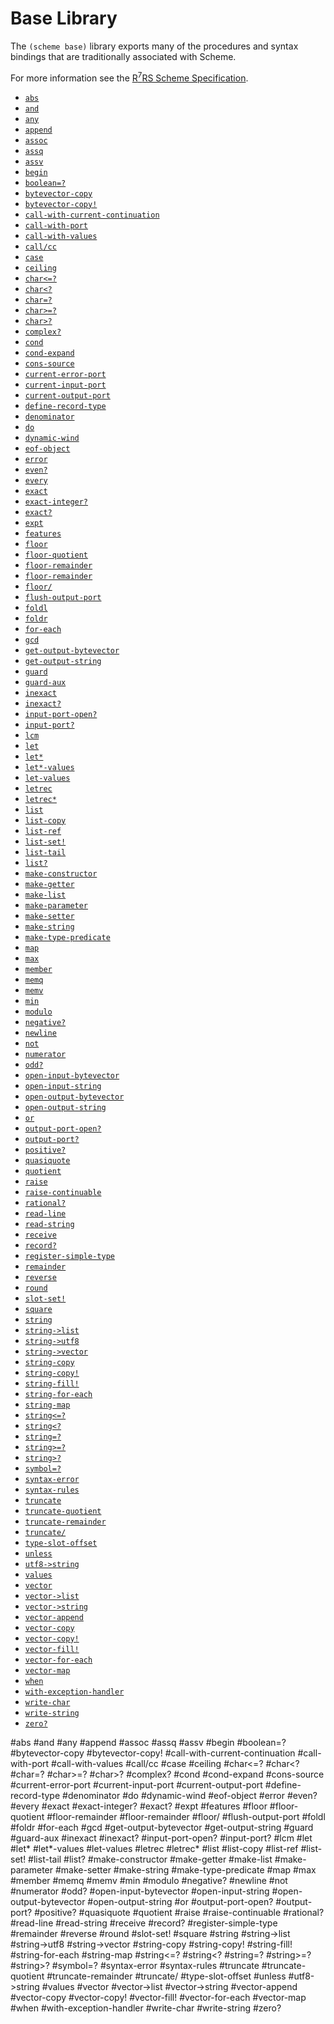 # Base Library

The `(scheme base)` library exports many of the procedures and syntax bindings that are traditionally associated with Scheme.

For more information see the [R<sup>7</sup>RS Scheme Specification](../../r7rs.pdf).

- [`abs`](#abs)
- [`and`](#and)
- [`any`](#any)
- [`append`](#append)
- [`assoc`](#assoc)
- [`assq`](#assq)
- [`assv`](#assv)
- [`begin`](#begin)
- [`boolean=?`](#boolean)
- [`bytevector-copy`](#bytevector-copy)
- [`bytevector-copy!`](#bytevector-copy-1)
- [`call-with-current-continuation`](#call-with-current-continuation)
- [`call-with-port`](#call-with-port)
- [`call-with-values`](#call-with-values)
- [`call/cc`](#callcc)
- [`case`](#case)
- [`ceiling`](#ceiling)
- [`char<=?`](#char)
- [`char<?`](#char-1)
- [`char=?`](#char-2)
- [`char>=?`](#char-3)
- [`char>?`](#char-4)
- [`complex?`](#complex)
- [`cond`](#cond)
- [`cond-expand`](#cond-expand)
- [`cons-source`](#cons-source)
- [`current-error-port`](#current-error-port)
- [`current-input-port`](#current-input-port)
- [`current-output-port`](#current-output-port)
- [`define-record-type`](#define-record-type)
- [`denominator`](#denominator)
- [`do`](#do)
- [`dynamic-wind`](#dynamic-wind)
- [`eof-object`](#eof-object)
- [`error`](#error)
- [`even?`](#even)
- [`every`](#every)
- [`exact`](#exact)
- [`exact-integer?`](#exact-integer)
- [`exact?`](#exact)
- [`expt`](#expt)
- [`features`](#features)
- [`floor`](#floor)
- [`floor-quotient`](#floor-quotient)
- [`floor-remainder`](#floor-remainder)
- [`floor-remainder`](#floor-remainder )
- [`floor/`](#floor-1)
- [`flush-output-port`](#flush-output-port)
- [`foldl`](#foldl)
- [`foldr`](#foldr)
- [`for-each`](#for-each)
- [`gcd`](#gcd)
- [`get-output-bytevector`](#get-output-bytevector)
- [`get-output-string`](#get-output-string)
- [`guard`](#guard)
- [`guard-aux`](#guard-aux)
- [`inexact`](#inexact)
- [`inexact?`](#inexact?)
- [`input-port-open?`](#input-port-open?)
- [`input-port?`](#input-port?)
- [`lcm`](#lcm)
- [`let`](#let)
- [`let*`](#let*)
- [`let*-values`](#let*-values)
- [`let-values`](#let-values)
- [`letrec`](#letrec)
- [`letrec*`](#letrec*)
- [`list`](#list)
- [`list-copy`](#list-copy)
- [`list-ref`](#list-ref)
- [`list-set!`](#list-set!)
- [`list-tail`](#list-tail)
- [`list?`](#list?)
- [`make-constructor`](#make-constructor)
- [`make-getter`](#make-getter)
- [`make-list`](#make-list)
- [`make-parameter`](#make-parameter)
- [`make-setter`](#make-setter)
- [`make-string`](#make-string)
- [`make-type-predicate`](#make-type-predicate)
- [`map`](#map)
- [`max`](#max)
- [`member`](#member)
- [`memq`](#memq)
- [`memv`](#memv)
- [`min`](#min)
- [`modulo`](#modulo)
- [`negative?`](#negative?)
- [`newline`](#newline)
- [`not`](#not)
- [`numerator`](#numerator)
- [`odd?`](#odd?)
- [`open-input-bytevector`](#open-input-bytevector)
- [`open-input-string`](#open-input-string)
- [`open-output-bytevector`](#open-output-bytevector)
- [`open-output-string`](#open-output-string)
- [`or`](#or)
- [`output-port-open?`](#output-port-open?)
- [`output-port?`](#output-port?)
- [`positive?`](#positive?)
- [`quasiquote`](#quasiquote)
- [`quotient`](#quotient)
- [`raise`](#raise)
- [`raise-continuable`](#raise-continuable)
- [`rational?`](#rational?)
- [`read-line`](#read-line)
- [`read-string`](#read-string)
- [`receive`](#receive)
- [`record?`](#record?)
- [`register-simple-type`](#register-simple-type)
- [`remainder`](#remainder)
- [`reverse`](#reverse)
- [`round`](#round)
- [`slot-set!`](#slot-set!)
- [`square`](#square)
- [`string`](#string)
- [`string->list`](#string->list)
- [`string->utf8`](#string->utf8)
- [`string->vector`](#string->vector)
- [`string-copy`](#string-copy)
- [`string-copy!`](#string-copy!)
- [`string-fill!`](#string-fill!)
- [`string-for-each`](#string-for-each)
- [`string-map`](#string-map)
- [`string<=?`](#string<=?)
- [`string<?`](#string<?)
- [`string=?`](#string=?)
- [`string>=?`](#string>=?)
- [`string>?`](#string>?)
- [`symbol=?`](#symbol=?)
- [`syntax-error`](#syntax-error)
- [`syntax-rules`](#syntax-rules)
- [`truncate`](#truncate)
- [`truncate-quotient`](#truncate-quotient )
- [`truncate-remainder`](#truncate-remainder )
- [`truncate/`](#truncate/ )
- [`type-slot-offset`](#type-slot-offset)
- [`unless`](#unless)
- [`utf8->string`](#utf8->string)
- [`values`](#values)
- [`vector`](#vector)
- [`vector->list`](#vector->list)
- [`vector->string`](#vector->string)
- [`vector-append`](#vector-append)
- [`vector-copy`](#vector-copy)
- [`vector-copy!`](#vector-copy!)
- [`vector-fill!`](#vector-fill!)
- [`vector-for-each`](#vector-for-each)
- [`vector-map`](#vector-map)
- [`when`](#when)
- [`with-exception-handler`](#with-exception-handler)
- [`write-char`](#write-char)
- [`write-string`](#write-string)
- [`zero?`](#zero?)


#abs
#and
#any
#append
#assoc
#assq
#assv
#begin
#boolean=?
#bytevector-copy
#bytevector-copy!
#call-with-current-continuation
#call-with-port
#call-with-values
#call/cc
#case
#ceiling
#char<=?
#char<?
#char=?
#char>=?
#char>?
#complex?
#cond
#cond-expand
#cons-source
#current-error-port
#current-input-port
#current-output-port
#define-record-type
#denominator
#do
#dynamic-wind
#eof-object
#error
#even?
#every
#exact
#exact-integer?
#exact?
#expt
#features
#floor
#floor-quotient 
#floor-remainder
#floor-remainder 
#floor/ 
#flush-output-port
#foldl
#foldr
#for-each
#gcd
#get-output-bytevector
#get-output-string
#guard
#guard-aux
#inexact
#inexact?
#input-port-open?
#input-port?
#lcm
#let
#let*
#let*-values
#let-values
#letrec
#letrec*
#list
#list-copy
#list-ref
#list-set!
#list-tail
#list?
#make-constructor
#make-getter
#make-list
#make-parameter
#make-setter
#make-string
#make-type-predicate
#map
#max
#member
#memq
#memv
#min
#modulo
#negative?
#newline
#not
#numerator
#odd?
#open-input-bytevector
#open-input-string
#open-output-bytevector
#open-output-string
#or
#output-port-open?
#output-port?
#positive?
#quasiquote
#quotient
#raise
#raise-continuable
#rational?
#read-line
#read-string
#receive
#record?
#register-simple-type
#remainder
#reverse
#round
#slot-set!
#square
#string
#string->list
#string->utf8
#string->vector
#string-copy
#string-copy!
#string-fill!
#string-for-each
#string-map
#string<=?
#string<?
#string=?
#string>=?
#string>?
#symbol=?
#syntax-error
#syntax-rules
#truncate
#truncate-quotient 
#truncate-remainder 
#truncate/ 
#type-slot-offset
#unless
#utf8->string
#values
#vector
#vector->list
#vector->string
#vector-append
#vector-copy
#vector-copy!
#vector-fill!
#vector-for-each
#vector-map
#when
#with-exception-handler
#write-char
#write-string
#zero?

